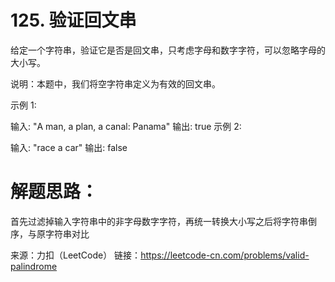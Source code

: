 # 125. 验证回文串

给定一个字符串，验证它是否是回文串，只考虑字母和数字字符，可以忽略字母的大小写。

说明：本题中，我们将空字符串定义为有效的回文串。

示例 1:

输入: "A man, a plan, a canal: Panama"
输出: true
示例 2:

输入: "race a car"
输出: false


# 解题思路：
首先过滤掉输入字符串中的非字母数字字符，再统一转换大小写之后将字符串倒序，与原字符串对比



来源：力扣（LeetCode）
链接：https://leetcode-cn.com/problems/valid-palindrome
